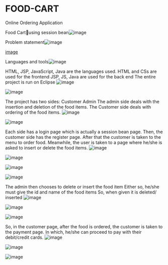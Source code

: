 # FOOD-CART
Online Ordering Application

Food Cartusing session bean![image](https://user-images.githubusercontent.com/117114012/214095120-e509bfca-376d-48f3-b02e-2d690fd63b3e.png)

Problem statement![image](https://user-images.githubusercontent.com/117114012/214095230-083e1b8e-e458-4286-945a-72913d8f65e5.png)

[image](https://user-images.githubusercontent.com/117114012/214095269-75ce7d64-8e83-43b7-bd5a-b048443ace0d.png)

Languages and tools![image](https://user-images.githubusercontent.com/117114012/214095312-7949d044-b656-49f8-bf6f-eeb6bc75382e.png)

HTML,  JSP,  JavaScript,  Java are the languages used.
HTML and CSs are used for the frontend
JSP,  JS,  Java are used for the back end
The entire project is run on Eclipse
![image](https://user-images.githubusercontent.com/117114012/214095353-cf87f1e6-5ce7-49c9-ba4d-828781adfbb3.png)


![image](https://user-images.githubusercontent.com/117114012/214093609-89c7a92f-7435-4996-9973-83f64633e209.png)

The project has two sides:
Customer
Admin
The admin side deals with the insertion and deletion of the food items.
The Customer side deals with ordering of the food items.
![image](https://user-images.githubusercontent.com/117114012/214094262-5b14f63e-e395-4d28-a95c-035f4e3f8c4f.png)

![image](https://user-images.githubusercontent.com/117114012/214094460-0f11b15f-adbf-444a-aba3-b4bc2e3f38e2.png)

Each side has a login page which is actually a session bean page.
Then, the customer side has the register page.
After that the customer is taken to the menu to order food.
Meanwhile, the user is taken to a page where he/she is asked to insert or delete the food items.
![image](https://user-images.githubusercontent.com/117114012/214094386-ac859300-5fbd-4edd-a2ca-4dab3e3c3943.png)

![image](https://user-images.githubusercontent.com/117114012/214094542-ff7c82e3-ad13-40d4-b1e1-3289e433b079.png)

![image](https://user-images.githubusercontent.com/117114012/214094584-8c0a8361-1505-4f69-bbab-382c2a86dc61.png)

![image](https://user-images.githubusercontent.com/117114012/214094620-14289594-7877-493f-a24f-315e29b78f66.png)

The admin then chooses to delete or insert the food item
Either so, he/she must give the id and name of the food items 
So, when given it is deleted/ inserted
![image](https://user-images.githubusercontent.com/117114012/214094660-9671762b-6968-4b0c-975d-8ba3700f1ede.png)

![image](https://user-images.githubusercontent.com/117114012/214094705-e0e33921-1805-4da6-b7c5-b3d3a14951f9.png)

![image](https://user-images.githubusercontent.com/117114012/214094744-9ab98a53-c85a-4f3e-8580-93f72814283d.png)

So, in the customer page, after the food is ordered, the customer is taken to the payment page. 
In which, he/she can proceed to pay with their debit/credit cards.
![image](https://user-images.githubusercontent.com/117114012/214094783-6a9415b3-7fe6-40ab-a957-87a83550f721.png)

![image](https://user-images.githubusercontent.com/117114012/214094817-cb6377a7-328c-4825-a5ab-10e6378c0d32.png)


![image](https://user-images.githubusercontent.com/117114012/214094861-9283a11d-648b-4df3-9f18-64f05839625f.png)







